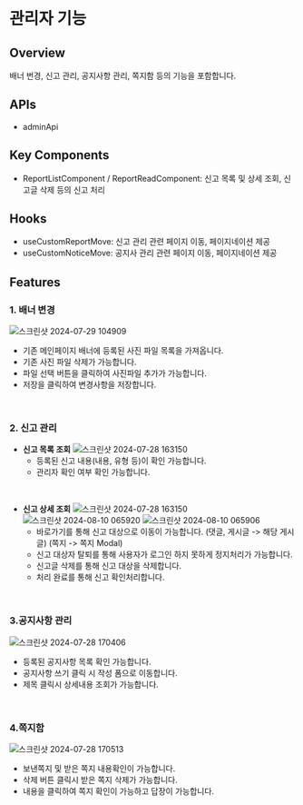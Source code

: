 # 관리자 기능 

## Overview
배너 번경, 신고 관리, 공지사항 관리, 쪽지함 등의 기능을 포함합니다.

## APIs
- adminApi

## Key Components
- ReportListComponent / ReportReadComponent: 신고 목록 및 상세 조회, 신고글 삭제 등의 신고 처리 

## Hooks
- useCustomReportMove: 신고 관리 관련 페이지 이동, 페이지네이션 제공
- useCustomNoticeMove: 공지사 관리 관련 페이지 이동, 페이지네이션 제공

## Features

### 1. 배너 변경
![스크린샷 2024-07-29 104909](https://github.com/user-attachments/assets/0a8a7719-903b-42aa-a49d-d5317fd36732)
 - 기존 메인페이지 배너에 등록된 사진 파일 목록을 가져옵니다.
  - 기존 사진 파일 삭제가 가능합니다.
  - 파일 선택 버튼을 클릭하여 사진파일 추가가 가능합니다.
  - 저장을 클릭하여 변경사항을 저장합니다.
<br>

### 2. 신고 관리
- **신고 목록 조회**
![스크린샷 2024-07-28 163150](https://github.com/user-attachments/assets/a5a35439-35c2-49d4-8146-35c359e7b7f3)
  - 등록된 신고 내용(내용, 유형 등)이 확인 가능합니다.
  - 관리자 확인 여부 확인 가능합니다.
<br>

- **신고 상세 조회**
![스크린샷 2024-07-28 163150](https://github.com/user-attachments/assets/7502f64a-5f40-4586-b423-f010b3b313b5)
![스크린샷 2024-08-10 065920](https://github.com/user-attachments/assets/516f01f0-08e1-478e-8c66-032395dd6bcf)
![스크린샷 2024-08-10 065906](https://github.com/user-attachments/assets/5838c4dc-5267-4921-9a68-02b327684619)
  - 바로가기를 통해 신고 대상으로 이동이 가능합니다. (댓글, 게시글 -> 해당 게시글) (쪽지 -> 쪽지 Modal)
  - 신고 대상자 탈퇴를 통해 사용자가 로그인 하지 못하게 정지처리가 가능합니다.
  - 신고글 삭제를 통해 신고 대상을 삭제합니다.
  - 처리 완료를 통해 신고 확인처리합니다.
<br>

### 3.공지사항 관리
![스크린샷 2024-07-28 170406](https://github.com/user-attachments/assets/85a02a2a-0578-4224-8221-5b2634646981)
  - 등록된 공지사항 목록 확인 가능합니다.
  - 공지사항 쓰기 클릭 시 작성 폼으로 이동합니다.
  - 제목 클릭시 상세내용 조회가 가능합니다.
<br>

### 4.쪽지함
![스크린샷 2024-07-28 170513](https://github.com/user-attachments/assets/40c2d910-3941-4723-81f3-0ad8ef066c58)
  - 보낸쪽지 및 받은 쪽지 내용확인이 가능합니다.
  - 삭제 버튼 클릭시 받은 쪽지 삭제가 가능합니다.
  - 내용을 클릭하여 쪽지 확인이 가능하고 답장이 가능합니다.
